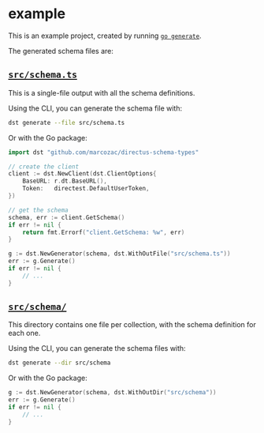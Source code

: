 # example

This is an example project, created by running [`go generate`](./generate.go).

The generated schema files are:

## [`src/schema.ts`](./src/schema.ts)

This is a single-file output with all the schema definitions.

Using the CLI, you can generate the schema file with:

```sh
dst generate --file src/schema.ts
```

Or with the Go package:

```go
import dst "github.com/marcozac/directus-schema-types"

// create the client
client := dst.NewClient(dst.ClientOptions{
    BaseURL: r.dt.BaseURL(),
    Token:   directest.DefaultUserToken,
})

// get the schema
schema, err := client.GetSchema()
if err != nil {
    return fmt.Errorf("client.GetSchema: %w", err)
}

g := dst.NewGenerator(schema, dst.WithOutFile("src/schema.ts"))
err := g.Generate()
if err != nil {
    // ...
}
```

## [`src/schema/`](./src/schema)

This directory contains one file per collection, with the schema definition for each one.

Using the CLI, you can generate the schema files with:

```sh
dst generate --dir src/schema
```

Or with the Go package:

```go
g := dst.NewGenerator(schema, dst.WithOutDir("src/schema"))
err := g.Generate()
if err != nil {
    // ...
}
```
